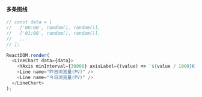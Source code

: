 #### 多条图线

<!--start-code-->

```js
// const data = [
//   ['00:00', random(), random()],
//   ['01:00', random(), random()],
//   ...
// ];

ReactDOM.render(
  <LineChart data={data}>
    <YAxis minInterval={30000} axisLabel={(value) => `${value / 1000}K`} />
    <Line name="昨日浏览量(PV)" />
    <Line name="今日浏览量(PV)" />
  </LineChart>
);
```

<!--end-code-->
